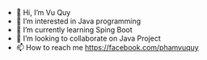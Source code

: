 - 👋 Hi, I’m Vu Quy
- 👀 I’m interested in Java programming
- 🌱 I’m currently learning Sping Boot
- 💞️ I’m looking to collaborate on Java Project
- 📫 How to reach me https://facebook.com/phamvuquy

<!---
vuquyus/vuquyus is a ✨ special ✨ repository because its `README.md` (this file) appears on your GitHub profile.
You can click the Preview link to take a look at your changes.
--->
